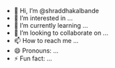- 👋 Hi, I’m @shraddhakalbande
- 👀 I’m interested in ...
- 🌱 I’m currently learning ...
- 💞️ I’m looking to collaborate on ...
- 📫 How to reach me ...
- 😄 Pronouns: ...
- ⚡ Fun fact: ...

<!---
shraddhakalbande/shraddhakalbande is a ✨ special ✨ repository because its `README.md` (this file) appears on your GitHub profile.
You can click the Preview link to take a look at your changes.
--->
